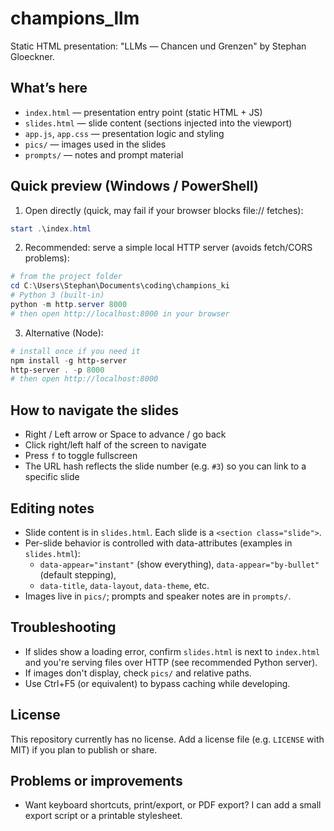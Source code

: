 # champions_llm

Static HTML presentation: "LLMs — Chancen und Grenzen" by Stephan Gloeckner.

## What’s here

- `index.html` — presentation entry point (static HTML + JS)
- `slides.html` — slide content (sections injected into the viewport)
- `app.js`, `app.css` — presentation logic and styling
- `pics/` — images used in the slides
- `prompts/` — notes and prompt material

## Quick preview (Windows / PowerShell)

1) Open directly (quick, may fail if your browser blocks file:// fetches):

```powershell
start .\index.html
```

2) Recommended: serve a simple local HTTP server (avoids fetch/CORS problems):

```powershell
# from the project folder
cd C:\Users\Stephan\Documents\coding\champions_ki
# Python 3 (built-in)
python -m http.server 8000
# then open http://localhost:8000 in your browser
```

3) Alternative (Node):

```powershell
# install once if you need it
npm install -g http-server
http-server . -p 8000
# then open http://localhost:8000
```

## How to navigate the slides

- Right / Left arrow or Space to advance / go back
- Click right/left half of the screen to navigate
- Press `f` to toggle fullscreen
- The URL hash reflects the slide number (e.g. `#3`) so you can link to a specific slide

## Editing notes

- Slide content is in `slides.html`. Each slide is a `<section class="slide">`.
- Per-slide behavior is controlled with data-attributes (examples in `slides.html`):
  - `data-appear="instant"` (show everything), `data-appear="by-bullet"` (default stepping),
  - `data-title`, `data-layout`, `data-theme`, etc.
- Images live in `pics/`; prompts and speaker notes are in `prompts/`.

## Troubleshooting

- If slides show a loading error, confirm `slides.html` is next to `index.html` and you're serving files over HTTP (see recommended Python server).
- If images don't display, check `pics/` and relative paths.
- Use Ctrl+F5 (or equivalent) to bypass caching while developing.

## License

This repository currently has no license. Add a license file (e.g. `LICENSE` with MIT) if you plan to publish or share.

## Problems or improvements

- Want keyboard shortcuts, print/export, or PDF export? I can add a small export script or a printable stylesheet.
